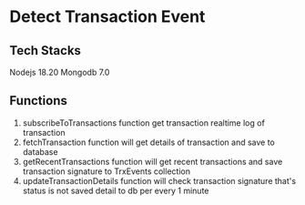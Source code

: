# Detect Transaction Event

## Tech Stacks

Nodejs 18.20
Mongodb 7.0

## Functions

1. subscribeToTransactions function get transaction realtime log of transaction
2. fetchTransaction function will get details of transaction and save to database
3. getRecentTransactions function will get recent transactions and save transaction signature to TrxEvents collection
4. updateTransactionDetails function will check transaction signature that's status is not saved detail to db per every 1 minute

